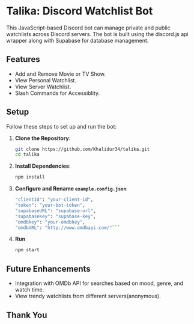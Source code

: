 # Talika: Discord Watchlist Bot

This JavaScript-based Discord bot can manage private and public watchlists across Discord servers. The bot is built using the discord.js api wrapper along with Supabase for database management.

## Features

- Add and Remove Movie or TV Show.
- View Personal Watchlist.
- View Server Watchlist.
- Slash Commands for Accessiblity.

## Setup

Follow these steps to set up and run the bot:

1. **Clone the Repository**:
   ```bash
   git clone https://github.com/Khalidur34/talika.git
   cd talika
   ```
2. **Install Dependencies**:
   ```bash
   npm install
   ```
3. **Configure and Rename `example.config.json`**:
   ````bash
   "clientId": "your-client-id",
   "token": "your-bot-token",
   "supabaseURL": "supabase-url",
   "supabaseKey": "supabase-key",
   "omdbkey": "your-omdbkey",
   "omdbURL": "http://www.omdbapi.com/"```
   ````
4. **Run**
   ```bash
   npm start
   ```

## Future Enhancements

- Integration with OMDb API for searches based on mood, genre, and watch time.
- View trendy watchlists from different servers(anonymous).

## Thank You
